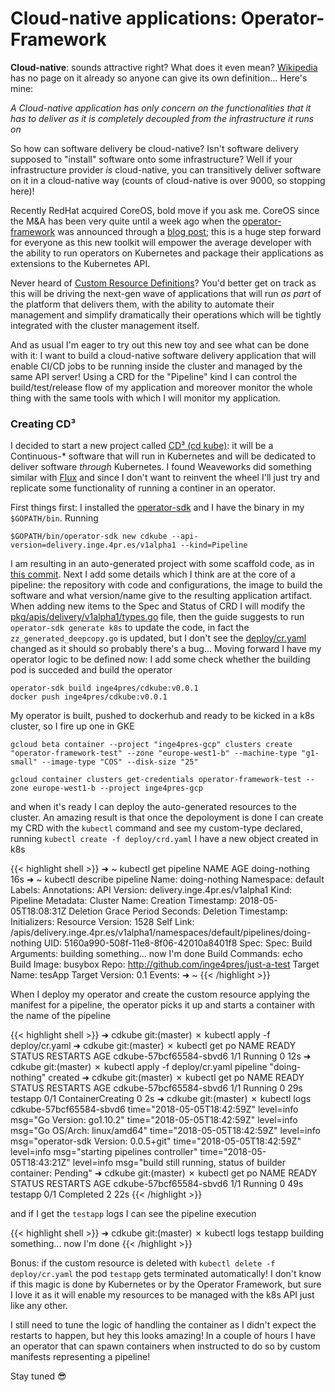 # Cloud-native applications: Operator-Framework


__Cloud-native__: sounds attractive right? What does it even mean? [Wikipedia](https://en.wikipedia.org/wiki/Cloud-native) has no page on it already so anyone can give its own definition... Here's mine:

_A Cloud-native application has only concern on the functionalities that it has to deliver as it is completely decoupled from the infrastructure it runs on_

So how can software delivery be cloud-native? Isn't software delivery supposed to "install" software onto some infrastructure? Well if your infrastructure provider _is_ cloud-native, you can transitively deliver software on it in a cloud-native way (counts of cloud-native is over 9000, so stopping here)!

Recently RedHat acquired CoreOS, bold move if you ask me. CoreOS since the M&A has been very quite until a week ago when the [operator-framework](https://github.com/operator-framework) was announced through a [blog post](https://coreos.com/blog/introducing-operator-framework); this is a huge step forward for everyone as this new toolkit will empower the average developer with the ability to run operators on Kubernetes and package their applications as extensions to the Kubernetes API. 

Never heard of [Custom Resource Definitions](https://kubernetes.io/docs/concepts/api-extension/custom-resources/#customresourcedefinitions)? You'd better get on track as this will be driving the next-gen wave of applications that will run _as part_ of the platform that delivers them, with the ability to automate their management and simplify dramatically their operations which will be tightly integrated with the cluster management itself.

And as usual I'm eager to try out this new toy and see what can be done with it: I want to build a cloud-native software delivery application that will enable CI/CD jobs to be running inside the cluster and managed by the same API server! Using a CRD for the "Pipeline" kind I can control the build/test/release flow of my application and moreover monitor the whole thing with the same tools with which I will monitor my application.

### Creating CD³

I decided to start a new project called [CD³ (cd kube)](https://github.com/inge4pres/cdkube): it will be a Continuous-* software that will run in Kubernetes and will be dedicated to deliver software _through_ Kubernetes. I found Weaveworks did something similar with [Flux](https://github.com/weaveworks/flux/) and since I don't want to reinvent the wheel I'll just try and replicate some functionality of running a continer in an operator.

First things first: I installed the [operator-sdk](https://github.com/operator-framework/operator-sdk) and I have the binary in my `$GOPATH/bin`.
Running

```
$GOPATH/bin/operator-sdk new cdkube --api-version=delivery.inge.4pr.es/v1alpha1 --kind=Pipeline
```

I am resulting in an auto-generated project with some scaffold code, as in [this commit](https://github.com/inge4pres/cdkube/commit/bd7a1cf8790cf02169057f759e40272993673181).
Next I add some details which I think are at the core of a pipeline: the repository with code and configurations, the image to build the software and what version/name give to the resulting application artifact. When adding new items to the Spec and Status of CRD I will modify the [pkg/apis/delivery/v1alpha1/types.go](https://github.com/inge4pres/cdkube/blob/master/pkg/apis/delivery/v1alpha1/types.go) file, then the guide suggests to run `operator-sdk generate k8s` to update the code, in fact the `zz_generated_deepcopy.go` is updated, but I don't see the [deploy/cr.yaml](https://github.com/inge4pres/cdkube/commit/5a17429d206475bcef85077d1f9aeb6fdda50357#diff-5cd8fbaa4e3fbb473c3e57c6fabca2f9) changed as it should so probably there's a bug... Moving forward I have my operator logic to be defined now: I add some check whether the building pod is succeded and build the operator

```
operator-sdk build inge4pres/cdkube:v0.0.1
docker push inge4pres/cdkube:v0.0.1
```

My operator is built, pushed to dockerhub and ready to be kicked in a k8s cluster, so I fire up one in GKE

```
gcloud beta container --project "inge4pres-gcp" clusters create "operator-framework-test" --zone "europe-west1-b" --machine-type "g1-small" --image-type "COS" --disk-size "25"

gcloud container clusters get-credentials operator-framework-test --zone europe-west1-b --project inge4pres-gcp
```

and when it's ready I can deploy the auto-generated resources to the cluster. 
An amazing result is that once the depoloyment is done I can create my CRD with the `kubectl` command and see my custom-type declared, running `kubectl create -f deploy/crd.yaml` I have a new object created in k8s

{{< highlight shell >}}
➜  ~ kubectl get pipeline
NAME            AGE
doing-nothing   16s
➜  ~ kubectl describe pipeline
Name:         doing-nothing
Namespace:    default
Labels:       <none>
Annotations:  <none>
API Version:  delivery.inge.4pr.es/v1alpha1
Kind:         Pipeline
Metadata:
  Cluster Name:
  Creation Timestamp:             2018-05-05T18:08:31Z
  Deletion Grace Period Seconds:  <nil>
  Deletion Timestamp:             <nil>
  Initializers:                   <nil>
  Resource Version:               1528
  Self Link:                      /apis/delivery.inge.4pr.es/v1alpha1/namespaces/default/pipelines/doing-nothing
  UID:                            5160a990-508f-11e8-8f06-42010a8401f8
Spec:
Spec:
  Build Arguments:
    building something...
    now I'm done
  Build Commands:
    echo
  Build Image:     busybox
  Repo:            http://github.com/inge4pres/just-a-test
  Target Name:     tesApp
  Target Version:  0.1
Events:            <none>
➜  ~
{{< /highlight >}}

When I deploy my operator and create the custom resource applying the manifest for a pipeline, the operator picks it up and starts a container with the name of the pipeline

{{< highlight shell >}}
➜  cdkube git:(master) ✗ kubectl apply -f deploy/cr.yaml
➜  cdkube git:(master) ✗ kubectl get po
NAME                      READY     STATUS    RESTARTS   AGE
cdkube-57bcf65584-sbvd6   1/1       Running   0          12s
➜  cdkube git:(master) ✗ kubectl apply -f deploy/cr.yaml
pipeline "doing-nothing" created
➜  cdkube git:(master) ✗ kubectl get po
NAME                      READY     STATUS              RESTARTS   AGE
cdkube-57bcf65584-sbvd6   1/1       Running             0          29s
testapp                   0/1       ContainerCreating   0          2s
➜  cdkube git:(master) ✗ kubectl logs cdkube-57bcf65584-sbvd6
time="2018-05-05T18:42:59Z" level=info msg="Go Version: go1.10.2"
time="2018-05-05T18:42:59Z" level=info msg="Go OS/Arch: linux/amd64"
time="2018-05-05T18:42:59Z" level=info msg="operator-sdk Version: 0.0.5+git"
time="2018-05-05T18:42:59Z" level=info msg="starting pipelines controller"
time="2018-05-05T18:43:21Z" level=info msg="build still running, status of builder container: Pending"
➜  cdkube git:(master) ✗ kubectl get po
NAME                      READY     STATUS      RESTARTS   AGE
cdkube-57bcf65584-sbvd6   1/1       Running     0          49s
testapp                   0/1       Completed   2          22s
{{< /highlight >}}

and if I get the `testapp` logs I can see the pipeline execution

{{< highlight shell >}}
➜  cdkube git:(master) ✗ kubectl logs testapp
building something... now I'm done
{{< /highlight >}}

Bonus: if the custom resource is deleted with `kubectl delete -f deploy/cr.yaml` the pod `testapp` gets terminated automatically! I don't know if this magic is done by Kubernetes or by the Operator Framework, but sure I love it as it will enable my resources to be managed with the k8s API just like any other.

I still need to tune the logic of handling the container as I didn't expect the restarts to happen, but hey this looks amazing! In a couple of hours I have an operator that can spawn containers when instructed to do so by custom manifests representing a pipeline!

Stay tuned 😎


